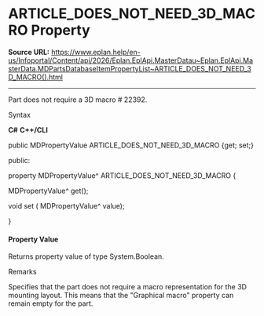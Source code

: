 # ARTICLE_DOES_NOT_NEED_3D_MACRO Property

**Source URL:** https://www.eplan.help/en-us/Infoportal/Content/api/2026/Eplan.EplApi.MasterDatau~Eplan.EplApi.MasterData.MDPartsDatabaseItemPropertyList~ARTICLE_DOES_NOT_NEED_3D_MACRO().html

---

Part does not require a 3D macro # 22392.

Syntax

**C#**
**C++/CLI**


public MDPropertyValue ARTICLE_DOES_NOT_NEED_3D_MACRO {get; set;}

public:

property MDPropertyValue^ ARTICLE_DOES_NOT_NEED_3D_MACRO {

   MDPropertyValue^ get();

   void set (    MDPropertyValue^ value);

}


#### Property Value

Returns property value of type System.Boolean.

Remarks

Specifies that the part does not require a macro representation for the 3D mounting layout. This means that the "Graphical macro" property can remain empty for the part.
